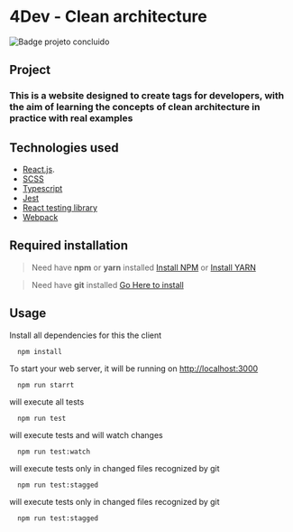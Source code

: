 # 4Dev - Clean architecture

![Badge projeto concluido](https://img.shields.io/badge/Status-Projeto%20em%20desenvolvimento-blue)

## Project

### This is a website designed to create tags for developers, with the aim of learning the concepts of clean architecture in practice with real examples

## Technologies used

- [React.js](https://pt-br.reactjs.org/).
- [SCSS](https://sass-lang.com/)
- [Typescript](https://www.typescriptlang.org/)
- [Jest](https://jestjs.io/pt-BR/docs/getting-started)
- [React testing library](https://testing-library.com/docs/react-testing-library/intro/)
- [Webpack](https://webpack.js.org/)

## Required installation

> Need have **npm** or **yarn** installed [Install NPM](https://nodejs.org/en/) or [Install YARN](https://yarnpkg.com/)

> Need have **git** installed [Go Here to install](https://git-scm.com/downloads)

## Usage

Install all dependencies for this the client

```
  npm install
```

To start your web server, it will be running on [http://localhost:3000](http://localhost:3000)

```
  npm run starrt
```

will execute all tests

```
  npm run test
```

will execute tests and will watch changes

```
  npm run test:watch
```

will execute tests only in changed files recognized by git

```
  npm run test:stagged
```

will execute tests only in changed files recognized by git

```
  npm run test:stagged
```
